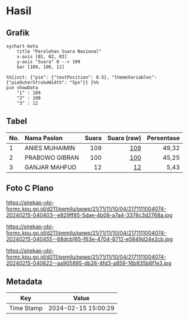 # Hasil

## Grafik

```mermaid
xychart-beta
    title "Perolehan Suara Nasional"
    x-axis [01, 02, 03]
    y-axis "Suara" 0 --> 109
    bar [109, 100, 12]
```

```mermaid
%%{init: {"pie": {"textPosition": 0.5}, "themeVariables": {"pieOuterStrokeWidth": "5px"}} }%%
pie showData
    "1" : 109
    "2" : 100
    "3" : 12
```

## Tabel

| No. | Nama Paslon    | Suara | Suara (raw) | Persentase |
|:--- |:-------------- | -----:| -----------:| ----------:|
| 1   | ANIES MUHAIMIN | 109   | [109][p-1]  | 49,32      |
| 2   | PRABOWO GIBRAN | 100   | [100][p-2]  | 45,25      |
| 3   | GANJAR MAHFUD  | 12    | [12][p-3]   | 5,43       |


[p-1]: https://github.com/gigit-pemilu/pemilu-2024/blob/main/pilpres/hitung-suara/sub/21-kepulauan-riau/sub/71-kota-batam/sub/11-sagulung/sub/1004-sagulung-kota/sub/074-tps/sub/paslon-1.txt
[p-2]: https://github.com/gigit-pemilu/pemilu-2024/blob/main/pilpres/hitung-suara/sub/21-kepulauan-riau/sub/71-kota-batam/sub/11-sagulung/sub/1004-sagulung-kota/sub/074-tps/sub/paslon-2.txt
[p-3]: https://github.com/gigit-pemilu/pemilu-2024/blob/main/pilpres/hitung-suara/sub/21-kepulauan-riau/sub/71-kota-batam/sub/11-sagulung/sub/1004-sagulung-kota/sub/074-tps/sub/paslon-3.txt

## Foto C Plano

https://sirekap-obj-formc.kpu.go.id/d211/pemilu/ppwp/21/71/11/10/04/2171111004074-20240215-040403--e829ff85-5dae-4b08-a7a4-3376c3d2768a.jpg

https://sirekap-obj-formc.kpu.go.id/d211/pemilu/ppwp/21/71/11/10/04/2171111004074-20240215-040455--68dcb165-f63e-4704-8712-e5849d24e2cb.jpg

https://sirekap-obj-formc.kpu.go.id/d211/pemilu/ppwp/21/71/11/10/04/2171111004074-20240215-040622--aa905895-db26-4fd3-a859-16b835b6f1e3.jpg


## Metadata

| Key        | Value               |
| ---------- | ------------------- |
| Time Stamp | 2024-02-15 15:00:29 |



